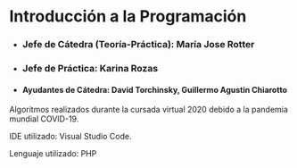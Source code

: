 # Introducción a la Programación

* ### Jefe de Cátedra (Teoría-Práctica): María Jose Rotter
* ### Jefe de Práctica: Karina Rozas
* #### Ayudantes de Cátedra: David Torchinsky, Guillermo Agustin Chiarotto 

Algoritmos realizados durante la cursada virtual 2020 debido a la pandemia mundial COVID-19. 


IDE utilizado: Visual Studio Code.

Lenguaje utilizado: PHP
